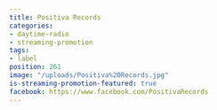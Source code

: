 ```yaml
---
title: Positiva Records
categories:
- daytime-radio
- streaming-promotion
tags:
- label
position: 261
image: "/uploads/Positiva%20Records.jpg"
is-streaming-promotion-featured: true
facebook: https://www.facebook.com/PositivaRecords
---
```


